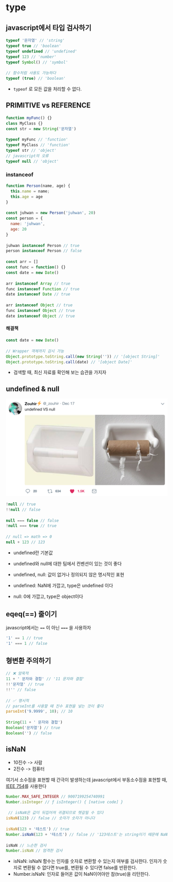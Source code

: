 # type

## javascript에서 타입 검사하기

```js
typeof '문자열' // 'string'
typeof true // 'boolean'
typeof undefined // 'undefined'
typeof 123 // 'number'
typeof Symbol() // 'symbol'

// 함수처럼 사용도 가능하다
typeof (true) // 'boolean'
```

- `typeof` 로 모든 값을 처리할 수 없다.

## PRIMITIVE vs REFERENCE

```js
function myFunc() {}
class MyClass {}
const str = new String('문자열')

typeof myFunc // 'function'
typeof MyClass // 'function'
typeof str // 'object'
// javascript의 오류
typeof null // 'object'
```

### instanceof

```js
function Person(name, age) {
  this.name = name;
  this.age = age
}

const juhwan = new Person('juhwan', 20)
const person = {
  name: 'juhwan',
  age: 20
}

juhwan instanceof Person // true
person instanceof Person // false

const arr = []
const func = function() {}
const date = new Date()

arr instanceof Array // true
func instanceof Function // true
date instanceof Date // true

arr instanceof Object // true
func instanceof Object // true
date instanceof Object // true
```

#### 해결책

```js
const date = new Date()

// Wrapper 객체까지 감시 가능
Object.prototype.toString.call(new String('')) // '[object String]'
Object.prototype.toString.call(date) // '[object Date]'
```

- 검색할 때, 최신 자료를 확인해 보는 습관을 가지자

## undefined & null

![undefined-null](/assets/undefined-null.png)

```js
!null // true
!!null // false

null === false // false
!null === true // true

// null => math => 0
null + 123 // 123
```

- undefined란 기본값
- undefined와 null에 대한 팀에서 컨벤션이 있는 것이 좋다

- undefined, null: 값이 없거나 정의되지 않은 명시적인 표현
- undefined: NaN에 가깝고, type은 undefined 이다
- null: 0에 가깝고, type은 object이다

## eqeq(==) 줄이기

javascript에서는 `==` 이 아닌 `===` 을 사용하자

```js
'1' == 1 // true
'1' === 1 // false
```

## 형변환 주의하기

```js
// ❌ 암묵적
11 + ' 문자와 결합' // '11 문자와 결합'
!!'문자열' // true
!!'' // false

// ✅ 명시적
// parseInt를 사용할 때 진수 표현을 넣는 것이 좋다
parseInt('9.9999', 10); // 10

String(11 + ' 문자와 결합')
Boolean('문자열') // true
Boolean('') // false
```

## isNaN

- 10진수 -> 사람
- 2진수 -> 컴퓨터

여기서 소수점을 표현할 때 간극이 발생하는데
javascript에서 부동소수점을 표현할 때, [IEEE 754](https://ko.wikipedia.org/wiki/IEEE_754)를 사용한다

```js
Number.MAX_SAFE_INTEGER // 9007199254740991
Number.isInteger // ƒ isInteger() { [native code] }

 // isNaN은 값이 뒤집어져 귀결되므로 헷갈릴 수 있다
isNaN(123) // false // 숫자가 숫자가 아니다

isNaN(123 + '테스트') // true
Number.isNaN(123 + '테스트') // false // '123테스트'는 string이기 때문에 NaN이 아니다

isNaN // 느슨한 검사
Number.isNaN // 엄격한 검사
```

- isNaN: isNaN 함수는 인자를 숫자로 변환할 수 있는지 여부를 검사한다. 인자가 숫자로 변환될 수 없다면 true를, 변환될 수 있다면 false를 반환한다.
- Number.isNaN: 인자로 들어온 값이 NaN이어야만 참(true)을 리턴한다.
